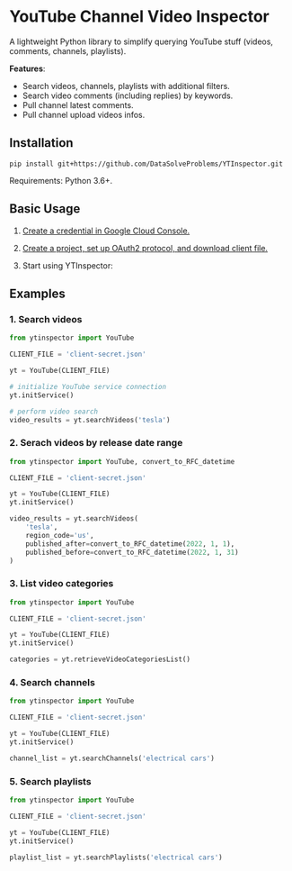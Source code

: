 # YouTube Channel Video Inspector

A lightweight Python library to simplify querying YouTube stuff (videos, comments, channels, playlists).

**Features**:

- Search videos, channels, playlists with additional filters.
- Search video comments (including replies) by keywords.
- Pull channel latest comments.
- Pull channel upload videos infos.

## Installation

`pip install git+https://github.com/DataSolveProblems/YTInspector.git`

Requirements: Python 3.6+.

## Basic Usage

1. [Create a credential in Google Cloud Console.](console.cloud.google.com/)

2. [Create a project, set up OAuth2 protocol, and download client file.](https://youtu.be/PKLG5pfs4nY)

3. Start using YTInspector:

## Examples

### 1. Search videos

```python
from ytinspector import YouTube

CLIENT_FILE = 'client-secret.json'

yt = YouTube(CLIENT_FILE)

# initialize YouTube service connection
yt.initService()

# perform video search
video_results = yt.searchVideos('tesla')
```

### 2. Serach videos by release date range

```python
from ytinspector import YouTube, convert_to_RFC_datetime

CLIENT_FILE = 'client-secret.json'

yt = YouTube(CLIENT_FILE)
yt.initService()

video_results = yt.searchVideos(
    'tesla', 
    region_code='us', 
    published_after=convert_to_RFC_datetime(2022, 1, 1), 
    published_before=convert_to_RFC_datetime(2022, 1, 31)
)
```

### 3. List video categories

```python
from ytinspector import YouTube

CLIENT_FILE = 'client-secret.json'

yt = YouTube(CLIENT_FILE)
yt.initService()

categories = yt.retrieveVideoCategoriesList()
```

### 4. Search channels

```python
from ytinspector import YouTube

CLIENT_FILE = 'client-secret.json'

yt = YouTube(CLIENT_FILE)
yt.initService()

channel_list = yt.searchChannels('electrical cars')
```

### 5. Search playlists

```python
from ytinspector import YouTube

CLIENT_FILE = 'client-secret.json'

yt = YouTube(CLIENT_FILE)
yt.initService()

playlist_list = yt.searchPlaylists('electrical cars')
```
